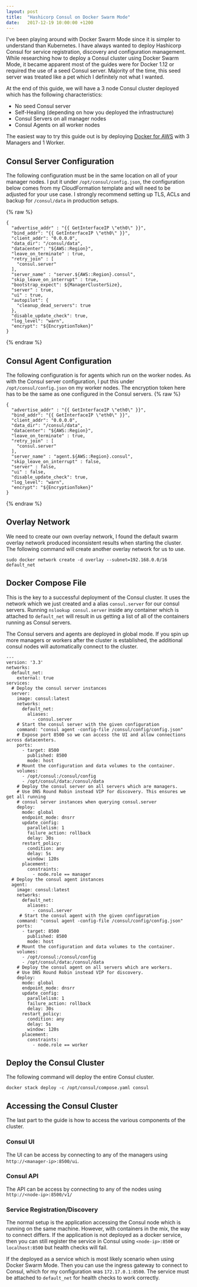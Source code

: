 ```yaml
---
layout: post
title:  "Hashicorp Consul on Docker Swarm Mode"
date:   2017-12-19 10:00:00 +1200
---
```

I've been playing around with Docker Swarm Mode since it is simpler to understand than Kubernetes. I have always wanted to deploy Hashicorp Consul for service registration, discovery and configuration management. While researching how to deploy a Consul cluster using Docker Swarm Mode, it became apparent most of the guides were for Docker 1.12 or required the use of a seed Consul server. Majority of the time, this seed server was treated like a pet which I definitely not what I wanted.

At the end of this guide, we will have a 3 node Consul cluster deployed which has the following characteristics:
- No seed Consul server
- Self-Healing (depending on how you deployed the infrastructure)
- Consul Servers on all manager nodes
- Consul Agents on all worker nodes

The easiest way to try this guide out is by deploying [Docker for AWS](https://docs.docker.com/docker-for-aws/) with 3 Managers and 1 Worker.

## Consul Server Configuration
The following configuration must be in the same location on all of your manager nodes. I put it under `/opt/consul/config.json`, the configuration below comes from my CloudFormation template and will need to be adjusted for your use case. I strongly recommend setting up TLS, ACLs and backup for `/consul/data` in production setups.

{% raw %}
```
{
  "advertise_addr" : "{{ GetInterfaceIP \"eth0\" }}",
  "bind_addr": "{{ GetInterfaceIP \"eth0\" }}",
  "client_addr": "0.0.0.0",
  "data_dir": "/consul/data",
  "datacenter": "${AWS::Region}",
  "leave_on_terminate" : true,
  "retry_join" : [
    "consul.server"
  ],
  "server_name" : "server.${AWS::Region}.consul",
  "skip_leave_on_interrupt" : true,
  "bootstrap_expect": ${ManagerClusterSize},
  "server" : true,
  "ui" : true,
  "autopilot": {
    "cleanup_dead_servers": true
  },
  "disable_update_check": true,
  "log_level": "warn",
  "encrypt": "${EncryptionToken}"
}
```
{% endraw %}

## Consul Agent Configuration
The following configuration is for agents which run on the worker nodes. As with the Consul server configuration, I put this under `/opt/consul/config.json` on my worker nodes. The encryption token here has to be the same as one configured in the Consul servers.
{% raw %}
```
{
  "advertise_addr" : "{{ GetInterfaceIP \"eth0\" }}",
  "bind_addr": "{{ GetInterfaceIP \"eth0\" }}",
  "client_addr": "0.0.0.0",
  "data_dir": "/consul/data",
  "datacenter": "${AWS::Region}",
  "leave_on_terminate" : true,
  "retry_join" : [
    "consul.server"
  ],
  "server_name" : "agent.${AWS::Region}.consul",
  "skip_leave_on_interrupt" : false,
  "server" : false,
  "ui" : false,
  "disable_update_check": true,
  "log_level": "warn",
  "encrypt": "${EncryptionToken}"
}
```
{% endraw %}


## Overlay Network
We need to create our own overlay network, I found the default swarm overlay network produced inconsistent results when starting the cluster. The following command will create another overlay network for us to use.
```
sudo docker network create -d overlay --subnet=192.168.0.0/16 default_net
```

## Docker Compose File
This is the key to a successful deployment of the Consul cluster. It uses the network which we just created and a alias `consul.server` for our consul servers. Running `nslookup consul.server` inside any container which is attached to `default_net` will result in us getting a list of all of the containers running as Consul servers.

The Consul servers and agents are deployed in global mode. If you spin up more managers or workers after the cluster is established, the additional consul nodes will automatically connect to the cluster.
```
---
version: '3.3'
networks:
  default_net:
    external: true
services:
  # Deploy the consul server instances
  server:
    image: consul:latest
    networks:
      default_net:
        aliases:
          - consul.server
    # Start the consul server with the given configuration
    command: "consul agent -config-file /consul/config/config.json"
    # Expose port 8500 so we can access the UI and allow connections across datacenters.
    ports:
      - target: 8500
        published: 8500
        mode: host
    # Mount the configuration and data volumes to the container.
    volumes:
      - /opt/consul:/consul/config
      - /opt/consul/data:/consul/data
    # Deploy the consul server on all servers which are managers.
    # Use DNS Round Robin instead VIP for discovery. This ensures we get all running
    # consul server instances when querying consul.server
    deploy:
      mode: global
      endpoint_mode: dnsrr
      update_config:
        parallelism: 1
        failure_action: rollback
        delay: 30s
      restart_policy:
        condition: any
        delay: 5s
        window: 120s
      placement:
        constraints:
          - node.role == manager
  # Deploy the consul agent instances
  agent:
    image: consul:latest
    networks:
      default_net:
        aliases:
          - consul.server
     # Start the consul agent with the given configuration          
    command: "consul agent -config-file /consul/config/config.json"
    ports:
      - target: 8500
        published: 8500
        mode: host
    # Mount the configuration and data volumes to the container.
    volumes:
      - /opt/consul:/consul/config
      - /opt/consul/data:/consul/data
    # Deploy the consul agent on all servers which are workers.
    # Use DNS Round Robin instead VIP for discovery.  
    deploy:
      mode: global
      endpoint_mode: dnsrr
      update_config:
        parallelism: 1
        failure_action: rollback
        delay: 30s
      restart_policy:
        condition: any
        delay: 5s
        window: 120s
      placement:
        constraints:
          - node.role == worker
```          
## Deploy the Consul Cluster
The following command will deploy the entire Consul cluster.
```
docker stack deploy -c /opt/consul/compose.yaml consul
```
## Accessing the Consul Cluster
The last part to the guide is how to access the various components of the cluster.
### Consul UI
The UI can be access by connecting to any of the managers using `http://<manager-ip>:8500/ui`.
### Consul API
The API can be access by connecting to any of the nodes using `http://<node-ip>:8500/v1/`
### Service Registration/Discovery
The normal setup is the application accessing the Consul node which is running on the same machine. However, with containers in the mix, the way to connect differs. If the application is not deployed as a docker service, then you can still register the service in Consul using `<node-ip>:8500` or `localhost:8500` but health checks will fail.

If the deployed as a service which is most likely scenario when using Docker Swarm Mode. Then you can use the ingress gateway to connect to Consul, which for my configuration was `172.17.0.1:8500`. The service must be attached to `default_net` for health checks to work correctly.
